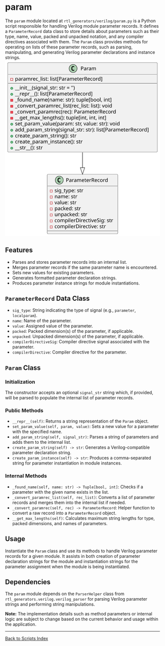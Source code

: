 # param

The `param` module located at `rtl_generators/verilog/param.py` is a Python script responsible for handling Verilog module parameter records. It defines a `ParameterRecord` data class to store details about parameters such as their type, name, value, packed and unpacked notation, and any compiler directives associated with them. The `Param` class provides methods for operating on lists of these parameter records, such as parsing, manipulating, and generating Verilog parameter declarations and instance strings.
![Param UML](../../images_scripts_uml/verilog_Param.svg)

## Features

- Parses and stores parameter records into an internal list.
- Merges parameter records if the same parameter name is encountered.
- Sets new values for existing parameters.
- Generates formatted parameter declaration strings.
- Produces parameter instance strings for module instantiations.

## `ParameterRecord` Data Class

- `sig_type`: String indicating the type of signal (e.g., `parameter`, `localparam`).
- `name`: Name of the parameter.
- `value`: Assigned value of the parameter.
- `packed`: Packed dimension(s) of the parameter, if applicable.
- `unpacked`: Unpacked dimension(s) of the parameter, if applicable.
- `compilerDirectiveSig`: Compiler directive signal associated with the parameter.
- `compilerDirective`: Compiler directive for the parameter.

## `Param` Class

### Initialization

The constructor accepts an optional `signal_str` string which, if provided, will be parsed to populate the internal list of parameter records.

### Public Methods

- `__repr__(self)`: Returns a string representation of the `Param` object.
- `set_param_value(self, param, value)`: Sets a new value for a parameter with the specified name.
- `add_param_string(self, signal_str)`: Parses a string of parameters and adds them to the internal list.
- `create_param_string(self) -> str`: Generates a Verilog-compatible parameter declaration string.
- `create_param_instance(self) -> str`: Produces a comma-separated string for parameter instantiation in module instances.

### Internal Methods

- `_found_name(self, name: str) -> Tuple[bool, int]`: Checks if a parameter with the given name exists in the list.
- `_convert_paramrec_list(self, rec_list)`: Converts a list of parameter records and merges them into the internal list if needed.
- `_convert_paramrec(self, rec) -> ParameterRecord`: Helper function to convert a raw record into a `ParameterRecord` object.
- `__get_max_lengths(self)`: Calculates maximum string lengths for type, packed dimensions, and names of parameters.

## Usage

Instantiate the `Param` class and use its methods to handle Verilog parameter records for a given module. It assists in both creation of parameter declaration strings for the module and instantiation strings for the parameter assignment when the module is being instantiated.

## Dependencies

The `param` module depends on the `ParserHelper` class from `rtl_generators.verilog.verilog_parser` for parsing Verilog parameter strings and performing string manipulations.

**Note:** The implementation details such as method parameters or internal logic are subject to change based on the current behavior and usage within the application.

---

[Back to Scripts Index](index.md)
